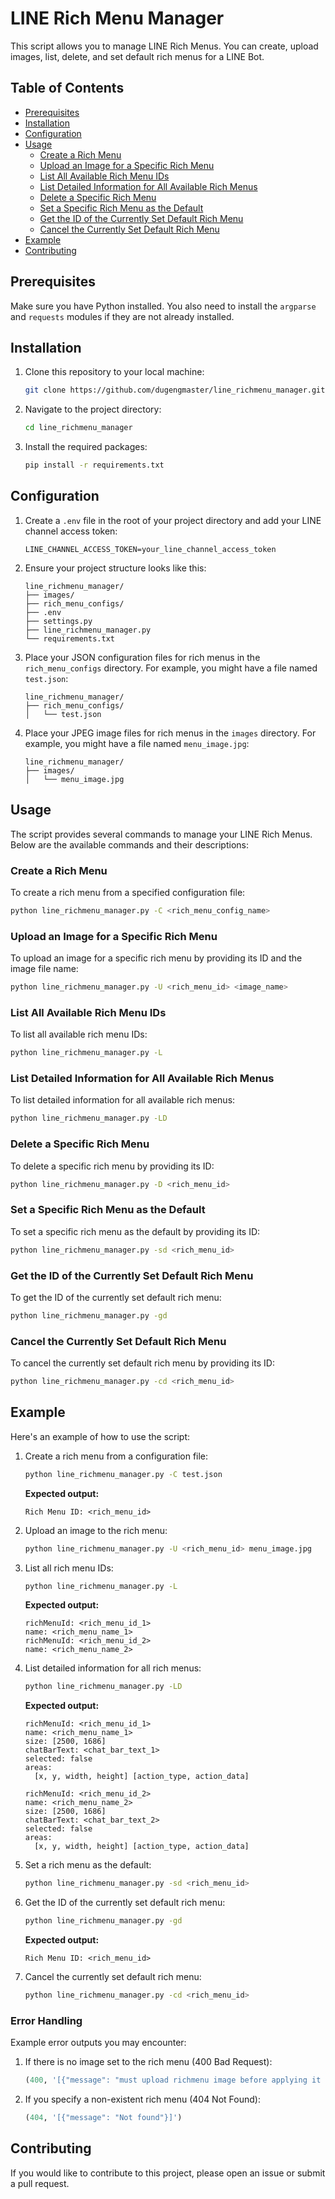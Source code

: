 # LINE Rich Menu Manager

This script allows you to manage LINE Rich Menus. You can create, upload images, list, delete, and set default rich menus for a LINE Bot.

## Table of Contents
- [Prerequisites](#prerequisites)
- [Installation](#installation)
- [Configuration](#configuration)
- [Usage](#usage)
  - [Create a Rich Menu](#create-a-rich-menu)
  - [Upload an Image for a Specific Rich Menu](#upload-an-image-for-a-specific-rich-menu)
  - [List All Available Rich Menu IDs](#list-all-available-rich-menu-ids)
  - [List Detailed Information for All Available Rich Menus](#list-detailed-information-for-all-available-rich-menus)
  - [Delete a Specific Rich Menu](#delete-a-specific-rich-menu)
  - [Set a Specific Rich Menu as the Default](#set-a-specific-rich-menu-as-the-default)
  - [Get the ID of the Currently Set Default Rich Menu](#get-the-id-of-the-currently-set-default-rich-menu)
  - [Cancel the Currently Set Default Rich Menu](#cancel-the-currently-set-default-rich-menu)
- [Example](#example)
- [Contributing](#contributing)

## Prerequisites

Make sure you have Python installed. You also need to install the `argparse` and `requests` modules if they are not already installed.

## Installation

1. Clone this repository to your local machine:
    ```bash
    git clone https://github.com/dugengmaster/line_richmenu_manager.git
    ```

2. Navigate to the project directory:
    ```bash
    cd line_richmenu_manager
    ```

3. Install the required packages:
    ```bash
    pip install -r requirements.txt
    ```

## Configuration

1. Create a `.env` file in the root of your project directory and add your LINE channel access token:
    ```plaintext
    LINE_CHANNEL_ACCESS_TOKEN=your_line_channel_access_token
    ```

2. Ensure your project structure looks like this:
    ```
    line_richmenu_manager/
    ├── images/
    ├── rich_menu_configs/
    ├── .env
    ├── settings.py
    ├── line_richmenu_manager.py
    └── requirements.txt
    ```

3. Place your JSON configuration files for rich menus in the `rich_menu_configs` directory. For example, you might have a file named `test.json`:
    ```
    line_richmenu_manager/
    ├── rich_menu_configs/
    │   └── test.json
    ```

4. Place your JPEG image files for rich menus in the `images` directory. For example, you might have a file named `menu_image.jpg`:
    ```
    line_richmenu_manager/
    ├── images/
    │   └── menu_image.jpg
    ```

## Usage

The script provides several commands to manage your LINE Rich Menus. Below are the available commands and their descriptions:

### Create a Rich Menu

To create a rich menu from a specified configuration file:
```bash
python line_richmenu_manager.py -C <rich_menu_config_name>
```

### Upload an Image for a Specific Rich Menu

To upload an image for a specific rich menu by providing its ID and the image file name:
```bash
python line_richmenu_manager.py -U <rich_menu_id> <image_name>
```

### List All Available Rich Menu IDs

To list all available rich menu IDs:
```bash
python line_richmenu_manager.py -L
```

### List Detailed Information for All Available Rich Menus

To list detailed information for all available rich menus:
```bash
python line_richmenu_manager.py -LD
```

### Delete a Specific Rich Menu

To delete a specific rich menu by providing its ID:
```bash
python line_richmenu_manager.py -D <rich_menu_id>
```

### Set a Specific Rich Menu as the Default

To set a specific rich menu as the default by providing its ID:
```bash
python line_richmenu_manager.py -sd <rich_menu_id>
```

### Get the ID of the Currently Set Default Rich Menu

To get the ID of the currently set default rich menu:
```bash
python line_richmenu_manager.py -gd
```

### Cancel the Currently Set Default Rich Menu

To cancel the currently set default rich menu by providing its ID:
```bash
python line_richmenu_manager.py -cd <rich_menu_id>
```

## Example

Here's an example of how to use the script:

1. Create a rich menu from a configuration file:

    ```bash
    python line_richmenu_manager.py -C test.json
    ```
    **Expected output:**
    ```
    Rich Menu ID: <rich_menu_id>
    ```
2. Upload an image to the rich menu:
    ```bash
    python line_richmenu_manager.py -U <rich_menu_id> menu_image.jpg
    ```

3. List all rich menu IDs:
    ```bash
    python line_richmenu_manager.py -L
    ```
    **Expected output:**
    ```
    richMenuId: <rich_menu_id_1>
    name: <rich_menu_name_1>
    richMenuId: <rich_menu_id_2>
    name: <rich_menu_name_2>
    ```
4. List detailed information for all rich menus:
    ```bash
    python line_richmenu_manager.py -LD
    ```
    **Expected output:**
    ```
    richMenuId: <rich_menu_id_1>
    name: <rich_menu_name_1>
    size: [2500, 1686]
    chatBarText: <chat_bar_text_1>
    selected: false
    areas:
      [x, y, width, height] [action_type, action_data]
    
    richMenuId: <rich_menu_id_2>
    name: <rich_menu_name_2>
    size: [2500, 1686]
    chatBarText: <chat_bar_text_2>
    selected: false
    areas:
      [x, y, width, height] [action_type, action_data]
    
    ```

5. Set a rich menu as the default:
    ```bash
    python line_richmenu_manager.py -sd <rich_menu_id>
    ```
6. Get the ID of the currently set default rich menu:
    ```bash
    python line_richmenu_manager.py -gd
    ```
    **Expected output:**
    ```
    Rich Menu ID: <rich_menu_id>
    ```
7. Cancel the currently set default rich menu:
    ```bash
    python line_richmenu_manager.py -cd <rich_menu_id>
    ```

### Error Handling

Example error outputs you may encounter:

1. If there is no image set to the rich menu (400 Bad Request):
    ```python
    (400, '[{"message": "must upload richmenu image before applying it to user", "details": []}]')
    ```

2. If you specify a non-existent rich menu (404 Not Found):
    ```python
    (404, '[{"message": "Not found"}]')
    ```
## Contributing

If you would like to contribute to this project, please open an issue or submit a pull request.
